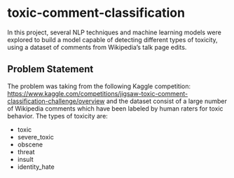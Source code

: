 # toxic-comment-classification

In this project, several NLP techniques and machine learning models were explored to build a model capable of detecting different types of toxicity, using a dataset of comments from Wikipedia’s talk page edits.

## Problem Statement
The problem was taking from the following Kaggle competition: https://www.kaggle.com/competitions/jigsaw-toxic-comment-classification-challenge/overview and the dataset consist of a large number of Wikipedia comments which have been labeled by human raters for toxic behavior. 
The types of toxicity are:
- toxic
- severe_toxic
- obscene
- threat
- insult
- identity_hate
